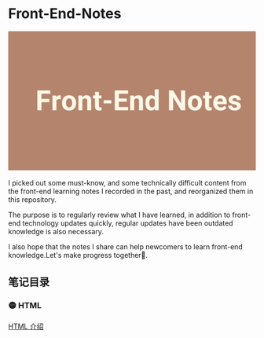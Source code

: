 # Front-End-Notes

<img src="frontend.png">

I picked out some must-know, and some technically difficult content from the front-end learning notes I recorded in the past, and reorganized them in this repository.

The purpose is to regularly review what I have learned, in addition to front-end technology updates quickly, regular updates have been outdated knowledge is also necessary.

I also hope that the notes I share can help newcomers to learn front-end knowledge.Let's make progress together💪.

## 笔记目录

### 🟡 HTML

[HTML 介绍](HTML/HTML-Intro.md)
